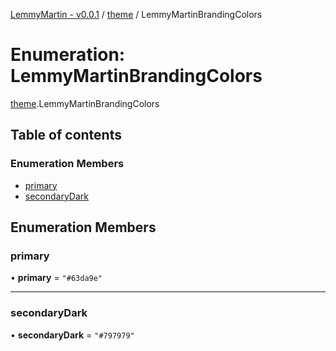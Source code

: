 [LemmyMartin - v0.0.1](../README.md) / [theme](../modules/theme.md) / LemmyMartinBrandingColors

# Enumeration: LemmyMartinBrandingColors

[theme](../modules/theme.md).LemmyMartinBrandingColors

## Table of contents

### Enumeration Members

- [primary](theme.LemmyMartinBrandingColors.md#primary)
- [secondaryDark](theme.LemmyMartinBrandingColors.md#secondarydark)

## Enumeration Members

### primary

• **primary** = ``"#63da9e"``

___

### secondaryDark

• **secondaryDark** = ``"#797979"``
